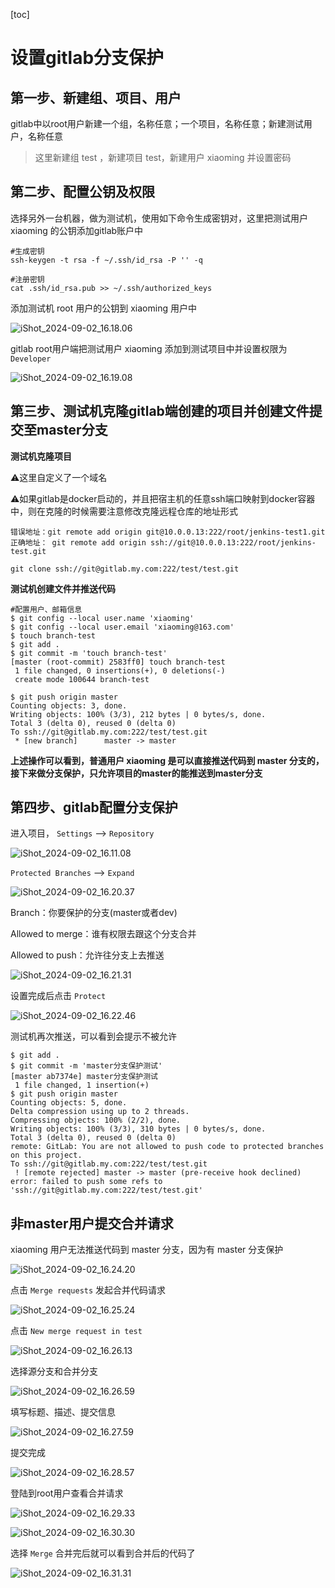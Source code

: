 [toc]



# 设置gitlab分支保护

## 第一步、新建组、项目、用户

gitlab中以root用户新建一个组，名称任意；一个项目，名称任意；新建测试用户，名称任意

> 这里新建组 test ，新建项目 test，新建用户 xiaoming 并设置密码









## 第二步、配置公钥及权限

选择另外一台机器，做为测试机，使用如下命令生成密钥对，这里把测试用户 xiaoming 的公钥添加gitlab账户中

```shell
#生成密钥
ssh-keygen -t rsa -f ~/.ssh/id_rsa -P '' -q

#注册密钥
cat .ssh/id_rsa.pub >> ~/.ssh/authorized_keys
```

添加测试机 root 用户的公钥到 xiaoming 用户中

![iShot_2024-09-02_16.18.06](https://gitea.pptfz.cn/pptfz/picgo-images/raw/branch/master/img/iShot_2024-09-02_16.18.06.png)





gitlab root用户端把测试用户 xiaoming 添加到测试项目中并设置权限为 `Developer`

![iShot_2024-09-02_16.19.08](https://gitea.pptfz.cn/pptfz/picgo-images/raw/branch/master/img/iShot_2024-09-02_16.19.08.png)





## 第三步、测试机克隆gitlab端创建的项目并创建文件提交至master分支

**测试机克隆项目**

⚠️这里自定义了一个域名

⚠️如果gitlab是docker启动的，并且把宿主机的任意ssh端口映射到docker容器中，则在克隆的时候需要注意修改克隆远程仓库的地址形式

```shell
错误地址：git remote add origin git@10.0.0.13:222/root/jenkins-test1.git
正确地址： git remote add origin ssh://git@10.0.0.13:222/root/jenkins-test.git
```



```shell
git clone ssh://git@gitlab.my.com:222/test/test.git
```





**测试机创建文件并推送代码**

```shell
#配置用户、邮箱信息
$ git config --local user.name 'xiaoming'
$ git config --local user.email 'xiaoming@163.com'
$ touch branch-test
$ git add .
$ git commit -m 'touch branch-test'
[master (root-commit) 2583ff0] touch branch-test
 1 file changed, 0 insertions(+), 0 deletions(-)
 create mode 100644 branch-test

$ git push origin master
Counting objects: 3, done.
Writing objects: 100% (3/3), 212 bytes | 0 bytes/s, done.
Total 3 (delta 0), reused 0 (delta 0)
To ssh://git@gitlab.my.com:222/test/test.git
 * [new branch]      master -> master
```

**上述操作可以看到，普通用户 xiaoming 是可以直接推送代码到 master 分支的，接下来做分支保护，只允许项目的master的能推送到master分支**



## 第四步、gitlab配置分支保护

进入项目， `Settings` --> `Repository`

![iShot_2024-09-02_16.11.08](https://gitea.pptfz.cn/pptfz/picgo-images/raw/branch/master/img/iShot_2024-09-02_16.11.08.png)



`Protected Branches` --> `Expand`

![iShot_2024-09-02_16.20.37](https://gitea.pptfz.cn/pptfz/picgo-images/raw/branch/master/img/iShot_2024-09-02_16.20.37.png)





Branch：你要保护的分支(master或者dev)

Allowed to merge：谁有权限去跟这个分支合并

Allowed to push：允许往分支上去推送

![iShot_2024-09-02_16.21.31](https://gitea.pptfz.cn/pptfz/picgo-images/raw/branch/master/img/iShot_2024-09-02_16.21.31.png)





设置完成后点击 `Protect`

![iShot_2024-09-02_16.22.46](https://gitea.pptfz.cn/pptfz/picgo-images/raw/branch/master/img/iShot_2024-09-02_16.22.46.png)





测试机再次推送，可以看到会提示不被允许

```shell
$ git add .
$ git commit -m 'master分支保护测试'
[master ab7374e] master分支保护测试
 1 file changed, 1 insertion(+)
$ git push origin master
Counting objects: 5, done.
Delta compression using up to 2 threads.
Compressing objects: 100% (2/2), done.
Writing objects: 100% (3/3), 310 bytes | 0 bytes/s, done.
Total 3 (delta 0), reused 0 (delta 0)
remote: GitLab: You are not allowed to push code to protected branches on this project.
To ssh://git@gitlab.my.com:222/test/test.git
 ! [remote rejected] master -> master (pre-receive hook declined)
error: failed to push some refs to 'ssh://git@gitlab.my.com:222/test/test.git'
```



## 非master用户提交合并请求

xiaoming 用户无法推送代码到 master 分支，因为有 master 分支保护

![iShot_2024-09-02_16.24.20](https://gitea.pptfz.cn/pptfz/picgo-images/raw/branch/master/img/iShot_2024-09-02_16.24.20.png)



点击 `Merge requests` 发起合并代码请求

![iShot_2024-09-02_16.25.24](https://gitea.pptfz.cn/pptfz/picgo-images/raw/branch/master/img/iShot_2024-09-02_16.25.24.png)





点击 `New merge request in test`

![iShot_2024-09-02_16.26.13](https://gitea.pptfz.cn/pptfz/picgo-images/raw/branch/master/img/iShot_2024-09-02_16.26.13.png)





选择源分支和合并分支

![iShot_2024-09-02_16.26.59](https://gitea.pptfz.cn/pptfz/picgo-images/raw/branch/master/img/iShot_2024-09-02_16.26.59.png)







填写标题、描述、提交信息

![iShot_2024-09-02_16.27.59](https://gitea.pptfz.cn/pptfz/picgo-images/raw/branch/master/img/iShot_2024-09-02_16.27.59.png)





提交完成

![iShot_2024-09-02_16.28.57](https://gitea.pptfz.cn/pptfz/picgo-images/raw/branch/master/img/iShot_2024-09-02_16.28.57.png)



登陆到root用户查看合并请求

![iShot_2024-09-02_16.29.33](https://gitea.pptfz.cn/pptfz/picgo-images/raw/branch/master/img/iShot_2024-09-02_16.29.33.png)



![iShot_2024-09-02_16.30.30](https://gitea.pptfz.cn/pptfz/picgo-images/raw/branch/master/img/iShot_2024-09-02_16.30.30.png)





选择 `Merge` 合并完后就可以看到合并后的代码了

![iShot_2024-09-02_16.31.31](https://gitea.pptfz.cn/pptfz/picgo-images/raw/branch/master/img/iShot_2024-09-02_16.31.31.png)

